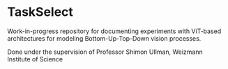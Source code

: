 # TaskSelect
Work-in-progress repository for documenting experiments with ViT-based architectures for modeling Bottom-Up-Top-Down vision processes.

Done under the supervision of Professor Shimon Ullman, Weizmann Institute of Science
